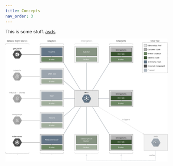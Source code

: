 ```yaml
---
title: Concepts
nav_order: 3
---
```


This is some stuff. [asds](asdf)

![diagram](diagrams/overview.png)